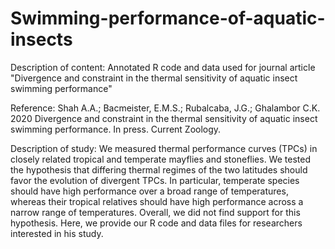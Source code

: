 # Swimming-performance-of-aquatic-insects

Description of content: Annotated R code and data used for journal article "Divergence and constraint in the thermal sensitivity of aquatic insect swimming performance"

Reference: Shah A.A.; Bacmeister, E.M.S.; Rubalcaba, J.G.; Ghalambor C.K. 2020 Divergence and constraint in the thermal sensitivity of aquatic insect swimming performance. In press. Current Zoology.

Description of study: We measured thermal performance curves (TPCs) in closely related tropical and temperate mayflies and stoneflies. We tested the hypothesis that differing thermal regimes of the two latitudes should favor the evolution of divergent TPCs. In particular, temperate species should have high performance over a broad range of temperatures, whereas their tropical relatives should have high performance across a narrow range of temperatures. Overall, we did not find support for this hypothesis.
Here, we provide our R code and data files for researchers interested in his study.
